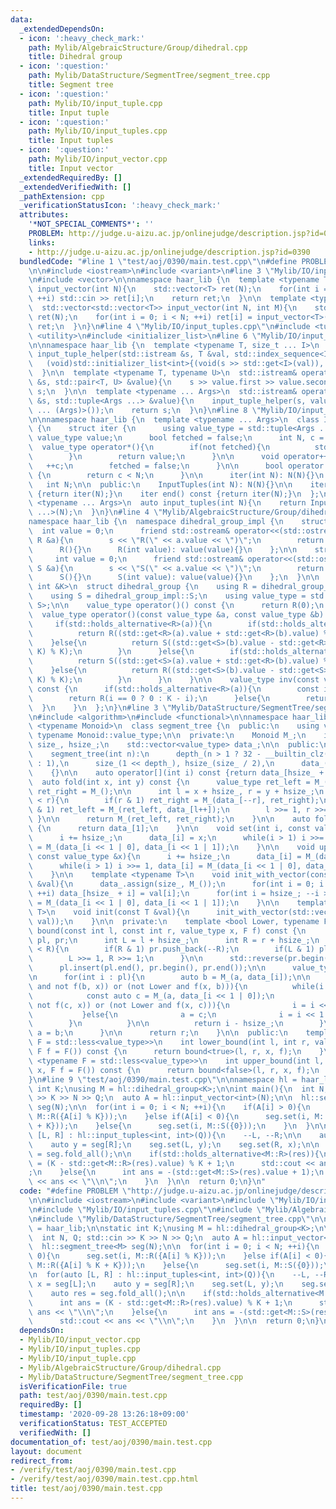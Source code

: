 ```yaml
---
data:
  _extendedDependsOn:
  - icon: ':heavy_check_mark:'
    path: Mylib/AlgebraicStructure/Group/dihedral.cpp
    title: Dihedral group
  - icon: ':question:'
    path: Mylib/DataStructure/SegmentTree/segment_tree.cpp
    title: Segment tree
  - icon: ':question:'
    path: Mylib/IO/input_tuple.cpp
    title: Input tuple
  - icon: ':question:'
    path: Mylib/IO/input_tuples.cpp
    title: Input tuples
  - icon: ':question:'
    path: Mylib/IO/input_vector.cpp
    title: Input vector
  _extendedRequiredBy: []
  _extendedVerifiedWith: []
  _pathExtension: cpp
  _verificationStatusIcon: ':heavy_check_mark:'
  attributes:
    '*NOT_SPECIAL_COMMENTS*': ''
    PROBLEM: http://judge.u-aizu.ac.jp/onlinejudge/description.jsp?id=0390
    links:
    - http://judge.u-aizu.ac.jp/onlinejudge/description.jsp?id=0390
  bundledCode: "#line 1 \"test/aoj/0390/main.test.cpp\"\n#define PROBLEM \"http://judge.u-aizu.ac.jp/onlinejudge/description.jsp?id=0390\"\
    \n\n#include <iostream>\n#include <variant>\n#line 3 \"Mylib/IO/input_vector.cpp\"\
    \n#include <vector>\n\nnamespace haar_lib {\n  template <typename T>\n  std::vector<T>\
    \ input_vector(int N){\n    std::vector<T> ret(N);\n    for(int i = 0; i < N;\
    \ ++i) std::cin >> ret[i];\n    return ret;\n  }\n\n  template <typename T>\n\
    \  std::vector<std::vector<T>> input_vector(int N, int M){\n    std::vector<std::vector<T>>\
    \ ret(N);\n    for(int i = 0; i < N; ++i) ret[i] = input_vector<T>(M);\n    return\
    \ ret;\n  }\n}\n#line 4 \"Mylib/IO/input_tuples.cpp\"\n#include <tuple>\n#include\
    \ <utility>\n#include <initializer_list>\n#line 6 \"Mylib/IO/input_tuple.cpp\"\
    \n\nnamespace haar_lib {\n  template <typename T, size_t ... I>\n  static void\
    \ input_tuple_helper(std::istream &s, T &val, std::index_sequence<I ...>){\n \
    \   (void)std::initializer_list<int>{(void(s >> std::get<I>(val)), 0) ...};\n\
    \  }\n\n  template <typename T, typename U>\n  std::istream& operator>>(std::istream\
    \ &s, std::pair<T, U> &value){\n    s >> value.first >> value.second;\n    return\
    \ s;\n  }\n\n  template <typename ... Args>\n  std::istream& operator>>(std::istream\
    \ &s, std::tuple<Args ...> &value){\n    input_tuple_helper(s, value, std::make_index_sequence<sizeof\
    \ ... (Args)>());\n    return s;\n  }\n}\n#line 8 \"Mylib/IO/input_tuples.cpp\"\
    \n\nnamespace haar_lib {\n  template <typename ... Args>\n  class InputTuples\
    \ {\n    struct iter {\n      using value_type = std::tuple<Args ...>;\n     \
    \ value_type value;\n      bool fetched = false;\n      int N, c = 0;\n\n    \
    \  value_type operator*(){\n        if(not fetched){\n          std::cin >> value;\n\
    \        }\n        return value;\n      }\n\n      void operator++(){\n     \
    \   ++c;\n        fetched = false;\n      }\n\n      bool operator!=(iter &) const\
    \ {\n        return c < N;\n      }\n\n      iter(int N): N(N){}\n    };\n\n \
    \   int N;\n\n  public:\n    InputTuples(int N): N(N){}\n\n    iter begin() const\
    \ {return iter(N);}\n    iter end() const {return iter(N);}\n  };\n\n  template\
    \ <typename ... Args>\n  auto input_tuples(int N){\n    return InputTuples<Args\
    \ ...>(N);\n  }\n}\n#line 4 \"Mylib/AlgebraicStructure/Group/dihedral.cpp\"\n\n\
    namespace haar_lib {\n  namespace dihedral_group_impl {\n    struct R {\n    \
    \  int value = 0;\n      friend std::ostream& operator<<(std::ostream &s, const\
    \ R &a){\n        s << \"R(\" << a.value << \")\";\n        return s;\n      }\n\
    \      R(){}\n      R(int value): value(value){}\n    };\n\n    struct S {\n \
    \     int value = 0;\n      friend std::ostream& operator<<(std::ostream &s, const\
    \ S &a){\n        s << \"S(\" << a.value << \")\";\n        return s;\n      }\n\
    \      S(){}\n      S(int value): value(value){}\n    };\n  }\n\n  template <const\
    \ int &K>\n  struct dihedral_group {\n    using R = dihedral_group_impl::R;\n\
    \    using S = dihedral_group_impl::S;\n    using value_type = std::variant<R,\
    \ S>;\n\n    value_type operator()() const {\n      return R(0);\n    }\n\n  \
    \  value_type operator()(const value_type &a, const value_type &b) const {\n \
    \     if(std::holds_alternative<R>(a)){\n        if(std::holds_alternative<R>(b)){\n\
    \          return R((std::get<R>(a).value + std::get<R>(b).value) % K);\n    \
    \    }else{\n          return S((std::get<S>(b).value - std::get<R>(a).value +\
    \ K) % K);\n        }\n      }else{\n        if(std::holds_alternative<R>(b)){\n\
    \          return S((std::get<S>(a).value + std::get<R>(b).value) % K);\n    \
    \    }else{\n          return R((std::get<S>(b).value - std::get<S>(a).value +\
    \ K) % K);\n        }\n      }\n    }\n\n    value_type inv(const value_type &a)\
    \ const {\n      if(std::holds_alternative<R>(a)){\n        const int i = std::get<R>(a).value;\n\
    \        return R(i == 0 ? 0 : K - i);\n      }else{\n        return a;\n    \
    \  }\n    }\n  };\n}\n#line 3 \"Mylib/DataStructure/SegmentTree/segment_tree.cpp\"\
    \n#include <algorithm>\n#include <functional>\n\nnamespace haar_lib {\n  template\
    \ <typename Monoid>\n  class segment_tree {\n  public:\n    using value_type =\
    \ typename Monoid::value_type;\n\n  private:\n    Monoid M_;\n    int depth_,\
    \ size_, hsize_;\n    std::vector<value_type> data_;\n\n  public:\n    segment_tree(){}\n\
    \    segment_tree(int n):\n      depth_(n > 1 ? 32 - __builtin_clz(n - 1) + 1\
    \ : 1),\n      size_(1 << depth_), hsize_(size_ / 2),\n      data_(size_, M_())\n\
    \    {}\n\n    auto operator[](int i) const {return data_[hsize_ + i];}\n\n  \
    \  auto fold(int x, int y) const {\n      value_type ret_left = M_();\n      value_type\
    \ ret_right = M_();\n\n      int l = x + hsize_, r = y + hsize_;\n      while(l\
    \ < r){\n        if(r & 1) ret_right = M_(data_[--r], ret_right);\n        if(l\
    \ & 1) ret_left = M_(ret_left, data_[l++]);\n        l >>= 1, r >>= 1;\n     \
    \ }\n\n      return M_(ret_left, ret_right);\n    }\n\n    auto fold_all() const\
    \ {\n      return data_[1];\n    }\n\n    void set(int i, const value_type &x){\n\
    \      i += hsize_;\n      data_[i] = x;\n      while(i > 1) i >>= 1, data_[i]\
    \ = M_(data_[i << 1 | 0], data_[i << 1 | 1]);\n    }\n\n    void update(int i,\
    \ const value_type &x){\n      i += hsize_;\n      data_[i] = M_(data_[i], x);\n\
    \      while(i > 1) i >>= 1, data_[i] = M_(data_[i << 1 | 0], data_[i << 1 | 1]);\n\
    \    }\n\n    template <typename T>\n    void init_with_vector(const std::vector<T>\
    \ &val){\n      data_.assign(size_, M_());\n      for(int i = 0; i < (int)val.size();\
    \ ++i) data_[hsize_ + i] = val[i];\n      for(int i = hsize_; --i >= 1;) data_[i]\
    \ = M_(data_[i << 1 | 0], data_[i << 1 | 1]);\n    }\n\n    template <typename\
    \ T>\n    void init(const T &val){\n      init_with_vector(std::vector<value_type>(hsize_,\
    \ val));\n    }\n\n  private:\n    template <bool Lower, typename F>\n    int\
    \ bound(const int l, const int r, value_type x, F f) const {\n      std::vector<int>\
    \ pl, pr;\n      int L = l + hsize_;\n      int R = r + hsize_;\n      while(L\
    \ < R){\n        if(R & 1) pr.push_back(--R);\n        if(L & 1) pl.push_back(L++);\n\
    \        L >>= 1, R >>= 1;\n      }\n\n      std::reverse(pr.begin(), pr.end());\n\
    \      pl.insert(pl.end(), pr.begin(), pr.end());\n\n      value_type a = M_();\n\
    \n      for(int i : pl){\n        auto b = M_(a, data_[i]);\n\n        if((Lower\
    \ and not f(b, x)) or (not Lower and f(x, b))){\n          while(i < hsize_){\n\
    \            const auto c = M_(a, data_[i << 1 | 0]);\n            if((Lower and\
    \ not f(c, x)) or (not Lower and f(x, c))){\n              i = i << 1 | 0;\n \
    \           }else{\n              a = c;\n              i = i << 1 | 1;\n    \
    \        }\n          }\n\n          return i - hsize_;\n        }\n\n       \
    \ a = b;\n      }\n\n      return r;\n    }\n\n  public:\n    template <typename\
    \ F = std::less<value_type>>\n    int lower_bound(int l, int r, value_type x,\
    \ F f = F()) const {\n      return bound<true>(l, r, x, f);\n    }\n\n    template\
    \ <typename F = std::less<value_type>>\n    int upper_bound(int l, int r, value_type\
    \ x, F f = F()) const {\n      return bound<false>(l, r, x, f);\n    }\n  };\n\
    }\n#line 9 \"test/aoj/0390/main.test.cpp\"\n\nnamespace hl = haar_lib;\n\nstatic\
    \ int K;\nusing M = hl::dihedral_group<K>;\n\nint main(){\n  int N, Q; std::cin\
    \ >> K >> N >> Q;\n  auto A = hl::input_vector<int>(N);\n\n  hl::segment_tree<M>\
    \ seg(N);\n\n  for(int i = 0; i < N; ++i){\n    if(A[i] > 0){\n      seg.set(i,\
    \ M::R({A[i] % K}));\n    }else if(A[i] < 0){\n      seg.set(i, M::R({A[i] % K\
    \ + K}));\n    }else{\n      seg.set(i, M::S({0}));\n    }\n  }\n\n  for(auto\
    \ [L, R] : hl::input_tuples<int, int>(Q)){\n    --L, --R;\n\n    auto x = seg[L];\n\
    \    auto y = seg[R];\n    seg.set(L, y);\n    seg.set(R, x);\n\n    auto res\
    \ = seg.fold_all();\n\n    if(std::holds_alternative<M::R>(res)){\n      int ans\
    \ = (K - std::get<M::R>(res).value) % K + 1;\n      std::cout << ans << \"\\n\"\
    ;\n    }else{\n      int ans = -(std::get<M::S>(res).value + 1);\n      std::cout\
    \ << ans << \"\\n\";\n    }\n  }\n\n  return 0;\n}\n"
  code: "#define PROBLEM \"http://judge.u-aizu.ac.jp/onlinejudge/description.jsp?id=0390\"\
    \n\n#include <iostream>\n#include <variant>\n#include \"Mylib/IO/input_vector.cpp\"\
    \n#include \"Mylib/IO/input_tuples.cpp\"\n#include \"Mylib/AlgebraicStructure/Group/dihedral.cpp\"\
    \n#include \"Mylib/DataStructure/SegmentTree/segment_tree.cpp\"\n\nnamespace hl\
    \ = haar_lib;\n\nstatic int K;\nusing M = hl::dihedral_group<K>;\n\nint main(){\n\
    \  int N, Q; std::cin >> K >> N >> Q;\n  auto A = hl::input_vector<int>(N);\n\n\
    \  hl::segment_tree<M> seg(N);\n\n  for(int i = 0; i < N; ++i){\n    if(A[i] >\
    \ 0){\n      seg.set(i, M::R({A[i] % K}));\n    }else if(A[i] < 0){\n      seg.set(i,\
    \ M::R({A[i] % K + K}));\n    }else{\n      seg.set(i, M::S({0}));\n    }\n  }\n\
    \n  for(auto [L, R] : hl::input_tuples<int, int>(Q)){\n    --L, --R;\n\n    auto\
    \ x = seg[L];\n    auto y = seg[R];\n    seg.set(L, y);\n    seg.set(R, x);\n\n\
    \    auto res = seg.fold_all();\n\n    if(std::holds_alternative<M::R>(res)){\n\
    \      int ans = (K - std::get<M::R>(res).value) % K + 1;\n      std::cout <<\
    \ ans << \"\\n\";\n    }else{\n      int ans = -(std::get<M::S>(res).value + 1);\n\
    \      std::cout << ans << \"\\n\";\n    }\n  }\n\n  return 0;\n}\n"
  dependsOn:
  - Mylib/IO/input_vector.cpp
  - Mylib/IO/input_tuples.cpp
  - Mylib/IO/input_tuple.cpp
  - Mylib/AlgebraicStructure/Group/dihedral.cpp
  - Mylib/DataStructure/SegmentTree/segment_tree.cpp
  isVerificationFile: true
  path: test/aoj/0390/main.test.cpp
  requiredBy: []
  timestamp: '2020-09-28 13:26:18+09:00'
  verificationStatus: TEST_ACCEPTED
  verifiedWith: []
documentation_of: test/aoj/0390/main.test.cpp
layout: document
redirect_from:
- /verify/test/aoj/0390/main.test.cpp
- /verify/test/aoj/0390/main.test.cpp.html
title: test/aoj/0390/main.test.cpp
---
```

